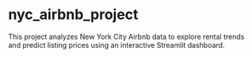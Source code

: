 # nyc_airbnb_project
This project analyzes New York City Airbnb data to explore rental trends and predict listing prices using an interactive Streamlit dashboard.
